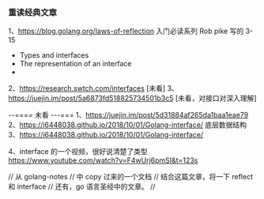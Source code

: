 ### 重读经典文章
1、https://blog.golang.org/laws-of-reflection 入门必读系列 Rob pike 写的 3-15
- Types and interfaces
- The representation of an interface
-
2、https://research.swtch.com/interfaces [未看]
3、https://juejin.im/post/5a6873fd518825734501b3c5 [未看，对接口对深入理解]

--==== 未看 ---===
1、https://juejin.im/post/5d31884af265da1baa1eae79
2、https://i6448038.github.io/2018/10/01/Golang-interface/ 底层数据结构
3、https://i6448038.github.io/2018/10/01/Golang-interface/


4、interface 的一个视频，很好说清楚了类型
https://www.youtube.com/watch?v=F4wUrj6pmSI&t=123s

// 从 golang-notes
// 中 copy 过来的一个文档
// 结合这篇文章，将一下 reflect 和 interface
// 还有，go 语言圣经中的文章。
//